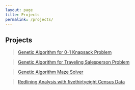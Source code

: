 ```yaml
---
layout: page
title: Projects
permalink: /projects/
---
```


## Projects

>[Genetic Algorithm for 0-1 Knapsack Problem](/projects/GA-knapsack.md)

>[Genetic Algorithm for Traveling Salesperson Problem](/projects/GA-traveling-sales.md)

>[Genetic Algorithm Maze Solver](/projects/GA-Maze-Solver.md)

>[Redlining Analysis with fivethirtyeight Census Data](/projects/redlining-538.md)
